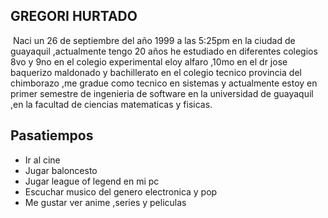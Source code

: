 
## GREGORI HURTADO
<img></img>
Naci un 26 de septiembre del año 1999 a las 5:25pm en la ciudad de guayaquil ,actualmente tengo 20 años he estudiado en diferentes colegios
8vo y 9no en el colegio experimental eloy alfaro ,10mo en el dr jose baquerizo maldonado y bachillerato en el colegio tecnico provincia del chimborazo ,me gradue como tecnico en sistemas y actualmente estoy en primer semestre de ingenieria de software en la universidad de guayaquil ,en la facultad de ciencias matematicas y fisicas.

<marqueen><h2>Pasatiempos</h2><marqueen>
<ul>
	<li>Ir al cine</li>
  <li>Jugar baloncesto</li>
	<li>Jugar league of legend en mi pc</li>
	<li>Escuchar musico del genero electronica y pop</li>
  <li>Me gustar ver anime ,series y peliculas</li>
<ul>


